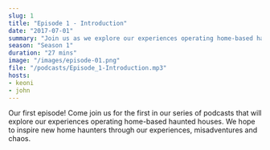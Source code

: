 ```yaml
---
slug: 1
title: "Episode 1 - Introduction"
date: "2017-07-01"
summary: "Join us as we explore our experiences operating home-based haunted houses."
season: "Season 1"
duration: "27 mins"
image: "/images/episode-01.png"
file: "/podcasts/Episode_1-Introduction.mp3"
hosts: 
- keoni
- john
---
```


Our first episode!  Come join us for the first in our series of podcasts that will explore our experiences operating home-based haunted houses. We hope to inspire new home haunters through our experiences, misadventures and chaos.  
